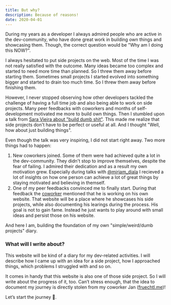 ```yaml
---
title: But why?
description: Because of reasons!
date: 2020-04-01
---
```


During my years as a developer I always admired people who are active in the dev-community, who have done great work in building own things and showcasing them. Though, the correct question would be "Why am I doing this NOW?".

I always hesitated to put side projects on the web. Most of the time I was not really satisfied with the outcome. Many ideas became too complex and started to need more time than planned. So I threw them away before starting them. Sometimes small projects I started evolved into something bigger and started to drain too much time. So I threw them away before finishing them.

However, I never stopped observing how other developers tackled the challenge of having a full time job and also being able to work on side projects. Many peer feedbacks with coworkers and months of self-development motivated me more to build own things. Then I stumbled upon a talk from [Sara Vieira about "build dumb shit"](https://www.youtube.com/watch?v=zVsV01k1xUU). This made me realize that side projects don't have to be perfect or useful at all. And I thought "Well, how about just building things".

Even though the talk was very inspiring, I did not start right away. Two more things had to happen: 

1. New coworkers joined. Some of them were had achieved quite a lot in the dev-community. They didn't stop to improve themselves, despite the fear of failing. I admired their dedication and as a result my own motivation grew. Especially during talks with [@mirjam_diala](https://twitter.com/mirjam_diala) I recieved a lot of insights on how one person can achieve a lot of great things by staying motivated and believing in themself.
2. One of my peer feedbacks convinced me to finally start. During that feedback the [coworker](https://twitter.com/_coolcut) mentioned that he is working on his own website. That website will be a place where he showcases his side projects, while also documenting his learings during the process. His goal is not to gain fame. Instead he just wants to play around with small ideas and persist those on his website.

And here I am, building the foundation of my own "simple/weird/dumb projects" diary. 
<br />

### What will I write about?
This website will be kind of a diary for my dev-related activities. I will describe how I came up with an idea for a side project, how I approached things, which problems I struggled with and so on.

It comes in handy that this website is also one of those side project. So I will write about the progress of it, too. Can’t stress enough, that the idea to document my journey is directly stolen from my coworker Jan ([fruechtl.me](https://fruechtl.me/))!

Let’s start the journey 🤠.

